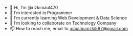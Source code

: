 - 👋 Hi, I’m @rizkimaul470
- 👀 I’m interested in Programmer
- 🌱 I’m currently learning Web Development & Data Science
- 💞️ I’m looking to collaborate on Technology Company
- 📫 How to reach me, email to maulanarizki587@gmail.com

<!---
rizkimaul470/rizkimaul470 is a ✨ special ✨ repository because its `README.md` (this file) appears on your GitHub profile.
You can click the Preview link to take a look at your changes.
--->
